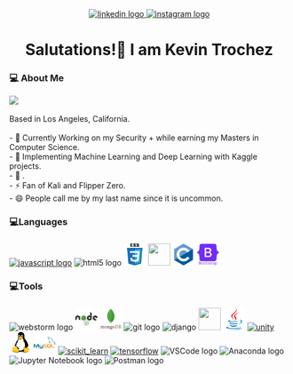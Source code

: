 <div align="center">
  <a href="https://www.linkedin.com/in/kmtroche/" target="_blank">
    <img src="https://img.shields.io/static/v1?message=LinkedIn&logo=linkedin&label=&color=0077B5&logoColor=white&labelColor=&style=for-the-badge" height="25" alt="linkedin logo"  />
  </a>
  <a href="https://www.instagram.com/" target="_blank">
    <img src="https://img.shields.io/static/v1?message=Instagram&logo=instagram&label=&color=E4405F&logoColor=white&labelColor=&style=for-the-badge" height="25" alt="instagram logo"  />
  </a>
</div>

###
<!--
<div align="center">
  <img src="https://profile-counter.glitch.me/KMTrochez/count.svg?"  />
</div>
-->
###

<h1 align="center">Salutations!👋 I am Kevin Trochez</h1>

###

<h3 align="left">💻 About Me</h3>

<p align="left"> <img src="https://komarev.com/ghpvc/?username=KMTrochez&color=green&style=flat-square?"/> </p>


<p align="left">Based in Los Angeles, California.<br>
<br>- 🔭 Currently Working on my Security + while earning my Masters in Computer Science.
<br>- 🌱 Implementing Machine Learning and Deep Learning with Kaggle projects.
<br>- 🤔 .
<br>- ⚡ Fan of Kali and Flipper Zero.
  <br>- 😄 People call me by my last name since it is uncommon.</p>

###

<h3 align="left">💻Languages</h3>

###

<div align="left">
  <a href="https://developer.mozilla.org/en-US/docs/Web/JavaScript" target="_blank" rel="noreferrer"> <img src="https://cdn.jsdelivr.net/gh/devicons/devicon/icons/javascript/javascript-original.svg" width="40" height="40" alt="javascript logo"  /></a> 
  <img src="https://cdn.jsdelivr.net/gh/devicons/devicon/icons/html5/html5-original.svg" width="40" height="40" alt="html5 logo"  />
  <a href="https://www.w3schools.com/css/" target="_blank" rel="noreferrer"> <img src="https://raw.githubusercontent.com/devicons/devicon/master/icons/css3/css3-original-wordmark.svg" alt="css3" width="40" height="40"/></a> 
  <img src="https://cdn.jsdelivr.net/gh/devicons/devicon/icons/python/python-original.svg" width="40" height="40" />
  <a href="https://www.cprogramming.com/" target="_blank" rel="noreferrer"> <img src="https://raw.githubusercontent.com/devicons/devicon/master/icons/c/c-original.svg" alt="c" width="40" height="40"/></a> 
  <a href="https://getbootstrap.com" target="_blank" rel="noreferrer"> <img src="https://raw.githubusercontent.com/devicons/devicon/master/icons/bootstrap/bootstrap-plain-wordmark.svg" alt="bootstrap" width="40" height="40"/></a> 
</div>

###

<h3 align="left">💻Tools</h3>

###

<div align="left">
  <img src="https://cdn.jsdelivr.net/gh/devicons/devicon/icons/webstorm/webstorm-original.svg" width="40" height="40" alt="webstorm logo"  />
  <a href="https://nodejs.org" target="_blank" rel="noreferrer"> <img src="https://raw.githubusercontent.com/devicons/devicon/master/icons/nodejs/nodejs-original-wordmark.svg" alt="nodejs" width="40" height="40"/></a> 
  <a href="https://www.mongodb.com/" target="_blank" rel="noreferrer"> <img src="https://raw.githubusercontent.com/devicons/devicon/master/icons/mongodb/mongodb-original-wordmark.svg" alt="mongodb" width="40" height="40"/></a> 
  <img src="https://cdn.jsdelivr.net/gh/devicons/devicon/icons/git/git-original.svg" width="40" height="40" alt="git logo"  />
  <img src="https://cdn.worldvectorlogo.com/logos/django.svg" alt="django" width="40" height="40"/>
  <img src="https://cdn.jsdelivr.net/gh/devicons/devicon/icons/debian/debian-original.svg" width="40"  height="40" />
  <img src="https://raw.githubusercontent.com/devicons/devicon/master/icons/java/java-original.svg" alt="java" width="40"  height="40"/></a> 
  <a href="https://unity.com/" target="_blank" rel="noreferrer"> <img src="https://www.vectorlogo.zone/logos/unity3d/unity3d-icon.svg" alt="unity" width="40" height="40"/></a> 
  <a href="https://www.linux.org/" target="_blank" rel="noreferrer"> <img src="https://raw.githubusercontent.com/devicons/devicon/master/icons/linux/linux-original.svg" alt="linux" width="40" height="40"/></a> 
  <a href="https://www.mysql.com/" target="_blank" rel="noreferrer"> <img src="https://raw.githubusercontent.com/devicons/devicon/master/icons/mysql/mysql-original-wordmark.svg" alt="mysql" width="40" height="40"/></a> 
  <a href="https://scikit-learn.org/" target="_blank" rel="noreferrer"> <img src="https://upload.wikimedia.org/wikipedia/commons/0/05/Scikit_learn_logo_small.svg" alt="scikit_learn" width="40" height="40"/></a> 
  <a href="https://www.tensorflow.org" target="_blank" rel="noreferrer"> <img src="https://www.vectorlogo.zone/logos/tensorflow/tensorflow-icon.svg" alt="tensorflow" width="40" height="40"/></a> 
  <img src="https://cdn.jsdelivr.net/gh/devicons/devicon/icons/vscode/vscode-original.svg" width="40" height="40" alt="VSCode logo" />
  <img src="https://upload.wikimedia.org/wikipedia/en/c/cd/Anaconda_Logo.png" width="40" height="40" alt="Anaconda logo" />
  <img src="https://upload.wikimedia.org/wikipedia/commons/3/38/Jupyter_logo.svg" width="40" height="40" alt="Jupyter Notebook logo" />
  <img src="https://www.svgrepo.com/show/354202/postman-icon.svg" width="40" height="40" alt="Postman logo" />

<!--

  <img src="https://upload.wikimedia.org/wikipedia/commons/4/4e/Wireshark_Logo.svg" width="40" height="40" alt="Wireshark" />
  <img src="https://www.svgrepo.com/show/354202/postman-icon.svg" width="40" height="40" alt="Postman logo" />
  <img src="https://nmap.org/images/nmap-logo-64.png" width="40" height="40" alt="Zenmap logo" />
  
  

  <img src="https://avatars.githubusercontent.com/u/10727492?s=200&v=4" height="40" alt="Metasploit logo" />
  <img width="12" />
  
  <img src="https://avatars.githubusercontent.com/u/4189969?s=200&v=4" height="40" alt="Hashcat logo" />
  <img width="12" />

  <img src="https://cdn.iconscout.com/icon/free/png-256/jira-282219.png" height="40" alt="Jira logo" />

  -->
</div>




###


###


###



###




<!--
## Hi there 👋
![](https://komarev.com/ghpvc/?username=KMTrochez&style=flat-square)

**KMTrochez/KMTrochez** is a ✨ _special_ ✨ repository because its `README.md` (this file) appears on your GitHub profile.

Here are some ideas to get you started:

- 🔭 I’m currently working on ...
- 🌱 I’m currently learning ...
- 👯 I’m looking to collaborate on ...
- 🤔 I’m looking for help with ...
- 💬 Ask me about ...
- 📫 How to reach me: ...
- 😄 Pronouns: ...
- ⚡ Fun fact: ...
-->
